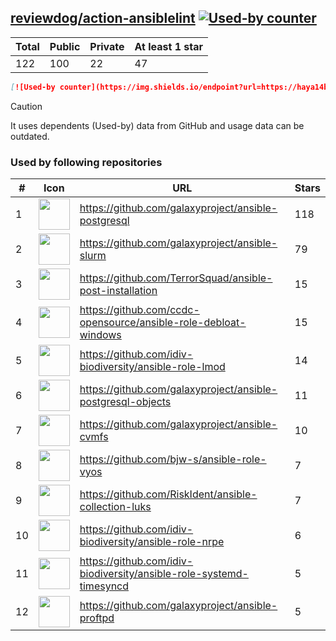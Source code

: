 





## [reviewdog/action-ansiblelint](https://github.com/reviewdog/action-ansiblelint) [![Used-by counter](https://img.shields.io/endpoint?url=https://haya14busa.github.io/github-used-by/data/reviewdog/action-ansiblelint/shieldsio.json)](https://github.com/haya14busa/github-used-by/tree/main/repo/reviewdog/action-ansiblelint)

| Total | Public | Private | At least 1 star
| ----- | ------ | ------- | ---------------
| 122 | 100 | 22 | 47 |

```md
[![Used-by counter](https://img.shields.io/endpoint?url=https://haya14busa.github.io/github-used-by/data/reviewdog/action-ansiblelint/shieldsio.json)](https://github.com/haya14busa/github-used-by/tree/main/repo/reviewdog/action-ansiblelint)
```

> [!CAUTION]
> It uses dependents (Used-by) data from GitHub and usage data can be outdated.

### Used by following repositories

| # | Icon | URL | Stars |
| -- | -- | -- | -- | 
|1|<img src="https://github.com/galaxyproject.png" width=50 height=50>|https://github.com/galaxyproject/ansible-postgresql|118|
|2|<img src="https://github.com/galaxyproject.png" width=50 height=50>|https://github.com/galaxyproject/ansible-slurm|79|
|3|<img src="https://github.com/TerrorSquad.png" width=50 height=50>|https://github.com/TerrorSquad/ansible-post-installation|15|
|4|<img src="https://github.com/ccdc-opensource.png" width=50 height=50>|https://github.com/ccdc-opensource/ansible-role-debloat-windows|15|
|5|<img src="https://github.com/idiv-biodiversity.png" width=50 height=50>|https://github.com/idiv-biodiversity/ansible-role-lmod|14|
|6|<img src="https://github.com/galaxyproject.png" width=50 height=50>|https://github.com/galaxyproject/ansible-postgresql-objects|11|
|7|<img src="https://github.com/galaxyproject.png" width=50 height=50>|https://github.com/galaxyproject/ansible-cvmfs|10|
|8|<img src="https://github.com/bjw-s.png" width=50 height=50>|https://github.com/bjw-s/ansible-role-vyos|7|
|9|<img src="https://github.com/RiskIdent.png" width=50 height=50>|https://github.com/RiskIdent/ansible-collection-luks|7|
|10|<img src="https://github.com/idiv-biodiversity.png" width=50 height=50>|https://github.com/idiv-biodiversity/ansible-role-nrpe|6|
|11|<img src="https://github.com/idiv-biodiversity.png" width=50 height=50>|https://github.com/idiv-biodiversity/ansible-role-systemd-timesyncd|5|
|12|<img src="https://github.com/galaxyproject.png" width=50 height=50>|https://github.com/galaxyproject/ansible-proftpd|5|

